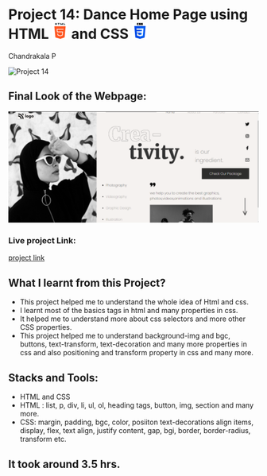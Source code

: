 # Project 14: Dance Home Page using HTML ![](./final-look/html-5.png) and CSS ![](./final-look/css-3.png)

Chandrakala P

![Project 14](https://img.shields.io/badge/Project%20-14-%20blue)

## Final Look of the Webpage:

![Final Look of the Website](./final-look/final.PNG)

### Live project Link:

[project link](https://dance-landing-page-project14.netlify.app/)

## What I learnt from this Project?

- This project helped me to understand the whole idea of Html and css.
- I learnt most of the basics tags in html and many properties in css.
- It helped me to understand more about css selectors and more other CSS properties.
- This project helped me to understand background-img and bgc, buttons, text-transform, text-decoration and many more properties in css and also positioning and transform property in css and many more.

## Stacks and Tools:

- HTML and CSS
- HTML : list, p, div, li, ul, ol, heading tags, button, img, section and many more.
- CSS: margin, padding, bgc, color, posiiton text-decorations align items, display, flex, text align, justify content, gap, bgi, border, border-radius, transform etc.

## It took around 3.5 hrs.
